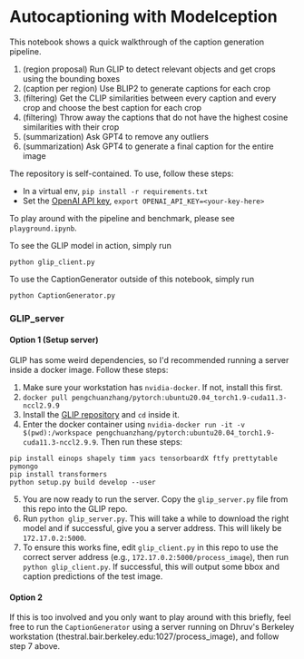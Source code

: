 # Autocaptioning with Modelception

This notebook shows a quick walkthrough of the caption generation pipeline.

1. (region proposal) Run GLIP to detect relevant objects and get crops using the bounding boxes
2. (caption per region) Use BLIP2 to generate captions for each crop
3. (filtering) Get the CLIP similarities between every caption and every crop and choose the best caption for each crop
4. (filtering) Throw away the captions that do not have the highest cosine similarities with their crop
5. (summarization) Ask GPT4 to remove any outliers
6. (summarization) Ask GPT4 to generate a final caption for the entire image



The repository is self-contained. To use, follow these steps:
- In a virtual env, `pip install -r requirements.txt`
- Set the [OpenAI API key](https://platform.openai.com/account/api-keys), `export OPENAI_API_KEY=<your-key-here>`


To play around with the pipeline and benchmark, please see `playground.ipynb`.

To see the GLIP model in action, simply run
```
python glip_client.py
```

To use the CaptionGenerator outside of this notebook, simply run
```
python CaptionGenerator.py
```



### GLIP_server

#### Option 1 (Setup server)

GLIP has some weird dependencies, so I'd recommended running a server inside a docker image. Follow these steps:
1. Make sure your workstation has `nvidia-docker`. If not, install this first.
2. `docker pull pengchuanzhang/pytorch:ubuntu20.04_torch1.9-cuda11.3-nccl2.9.9`
3. Install the [GLIP repository](https://github.com/microsoft/GLIP) and `cd` inside it. 
4. Enter the docker container using `nvidia-docker run -it -v $(pwd):/workspace pengchuanzhang/pytorch:ubuntu20.04_torch1.9-cuda11.3-nccl2.9.9`. Then run these steps:
```
pip install einops shapely timm yacs tensorboardX ftfy prettytable pymongo
pip install transformers 
python setup.py build develop --user
```
5. You are now ready to run the server. Copy the `glip_server.py` file from this repo into the GLIP repo.
6. Run `python glip_server.py`. This will take a while to download the right model and if successful, give you a server address. This will likely be `172.17.0.2:5000`.
7. To ensure this works fine, edit `glip_client.py` in this repo to use the correct server address (e.g., `172.17.0.2:5000/process_image`), then run `python glip_client.py`. If successful, this will output some bbox and caption predictions of the test image.

#### Option 2

If this is too involved and you only want to play around with this briefly, feel free to run the `CaptionGenerator` using a server running on Dhruv's Berkeley workstation (thestral.bair.berkeley.edu:1027/process_image), and follow step 7 above.
